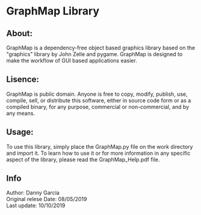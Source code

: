 # GraphMap Library
## About:
GraphMap is a dependency-free object based graphics library based on the "graphics" library by John Zelle and pygame. GraphMap is designed to make the workflow of GUI based applications easier.
## Lisence:
GraphMap is public domain. Anyone is free to copy, modify, publish, use, compile, sell, or
distribute this software, either in source code form or as a compiled
binary, for any purpose, commercial or non-commercial, and by any
means.
## Usage:
To use this library, simply place the GraphMap.py file on the work directory and import it. To learn how to use it or for more information in any specific aspect of the library, please read the GraphMap_Help.pdf file.
## Info
Author: Danny Garcia<br/>
Original relese Date: 08/05/2019<br/>
Last update: 10/10/2019
